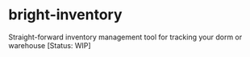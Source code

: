 # bright-inventory
Straight-forward inventory management tool for tracking your dorm or warehouse [Status: WIP]
